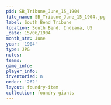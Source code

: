 ```yaml
---
pid: SB_Tribune_June_15_1904
file_name: SB_Tribune_June_15_1904.jpg
label: South Bend Tribune
location: South Bend, Indiana, US
_date: 15/06/1904
month_str: June
year: '1904'
type: JPG
notes: 
teams: 
game_info: 
player_info: 
inventoried: n
order: '262'
layout: foundry-item
collection: foundry-giants
---
```

